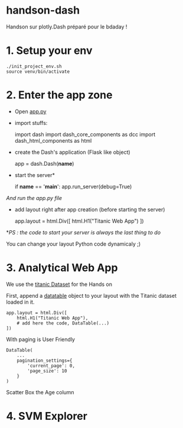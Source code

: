 # handson-dash
Handson sur plotly.Dash préparé pour le bdaday !

# 1. Setup your env

	./init_project_env.sh
	source venv/bin/activate

# 2. Enter the app zone

 - Open [app.py](./app.py)
 - import stuffs:


    import dash
    import dash_core_components as dcc
    import dash_html_components as html  

 - create the Dash's application (Flask like object)


    app = dash.Dash(__name__)
    
 - start the server*
 
 
    if __name__ == '__main__':
        app.run_server(debug=True)
        

*And run the app.py file*

 - add layout right after app creation (before starting the server)
 
 
    app.layout = html.Div([
        html.H1("Titanic Web App")
    ])
    
    
**PS : the code to start your server is always the last thing to do*

You can change your layout Python code dynamicaly ;)

# 3. Analytical Web App


We use the [titanic Dataset](http://web.stanford.edu/class/archive/cs/cs109/cs109.1166/stuff/titanic.csv) 
for the Hands on

First, append a [datatable](https://dash.plot.ly/datatabl) object
to your layout with the Titanic dataset loaded in it.

    app.layout = html.Div([
        html.H1("Titanic Web App"),
        # add here the code, DataTable(...)
    ])
    
With paging is User Friendly
    
    DataTable(
        ...
        pagination_settings={
            'current_page': 0,
            'page_size': 10
        }
    )

Scatter Box the Age column

    
# 4. SVM Explorer


